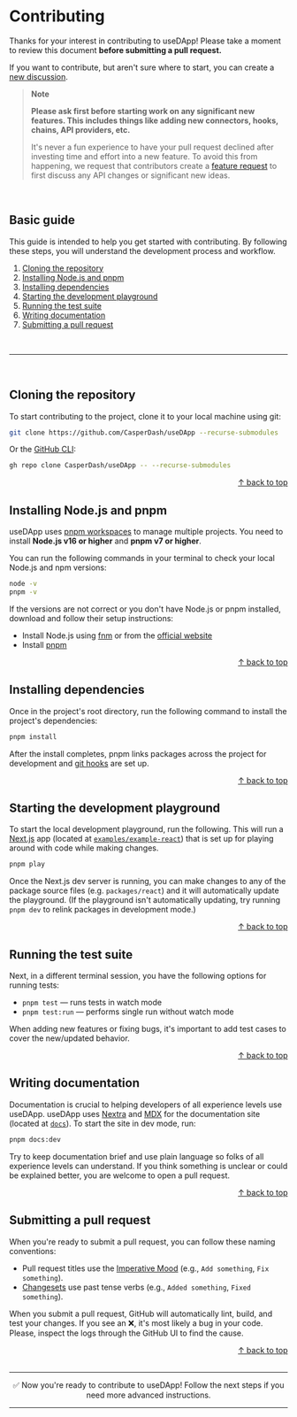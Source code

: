 # Contributing

Thanks for your interest in contributing to useDApp! Please take a moment to review this document **before submitting a pull request.**

If you want to contribute, but aren't sure where to start, you can create a [new discussion](https://github.com/CasperDash/useDApp/discussions).

> **Note**
>
> **Please ask first before starting work on any significant new features. This includes things like adding new connectors, hooks, chains, API providers, etc.**
>
> It's never a fun experience to have your pull request declined after investing time and effort into a new feature. To avoid this from happening, we request that contributors create a [feature request](https://github.com/CasperDash/useDApp/discussions/categories/ideas) to first discuss any API changes or significant new ideas.

<br>

## Basic guide

This guide is intended to help you get started with contributing. By following these steps, you will understand the development process and workflow.

1. [Cloning the repository](#cloning-the-repository)
2. [Installing Node.js and pnpm](#installing-nodejs-and-pnpm)
3. [Installing dependencies](#installing-dependencies)
4. [Starting the development playground](#starting-the-development-playground)
5. [Running the test suite](#running-the-test-suite)
6. [Writing documentation](#writing-documentation)
7. [Submitting a pull request](#submitting-a-pull-request)

<br>

---

<br>

## Cloning the repository

To start contributing to the project, clone it to your local machine using git:

```bash
git clone https://github.com/CasperDash/useDApp --recurse-submodules
```

Or the [GitHub CLI](https://cli.github.com):

```bash
gh repo clone CasperDash/useDApp -- --recurse-submodules
```

<div align="right">
  <a href="#basic-guide">&uarr; back to top</a></b>
</div>

## Installing Node.js and pnpm

useDApp uses [pnpm workspaces](https://pnpm.io/workspaces) to manage multiple projects. You need to install **Node.js v16 or higher** and **pnpm v7 or higher**.

You can run the following commands in your terminal to check your local Node.js and npm versions:

```bash
node -v
pnpm -v
```

If the versions are not correct or you don't have Node.js or pnpm installed, download and follow their setup instructions:

- Install Node.js using [fnm](https://github.com/Schniz/fnm) or from the [official website](https://nodejs.org)
- Install [pnpm](https://pnpm.io/installation)

<div align="right">
  <a href="#basic-guide">&uarr; back to top</a></b>
</div>

## Installing dependencies

Once in the project's root directory, run the following command to install the project's dependencies:

```bash
pnpm install
```

After the install completes, pnpm links packages across the project for development and [git hooks](https://github.com/toplenboren/simple-git-hooks) are set up.

<div align="right">
  <a href="#basic-guide">&uarr; back to top</a></b>
</div>

## Starting the development playground

To start the local development playground, run the following. This will run a [Next.js](https://nextjs.org) app (located at [`examples/example-react`](../examples/example-react)) that is set up for playing around with code while making changes.

```bash
pnpm play
```

Once the Next.js dev server is running, you can make changes to any of the package source files (e.g. `packages/react`) and it will automatically update the playground. (If the playground isn't automatically updating, try running `pnpm dev` to relink packages in development mode.)

<div align="right">
  <a href="#basic-guide">&uarr; back to top</a></b>
</div>

## Running the test suite

Next, in a different terminal session, you have the following options for running tests:

- `pnpm test` — runs tests in watch mode
- `pnpm test:run` — performs single run without watch mode

When adding new features or fixing bugs, it's important to add test cases to cover the new/updated behavior.

<div align="right">
  <a href="#basic-guide">&uarr; back to top</a></b>
</div>

## Writing documentation

Documentation is crucial to helping developers of all experience levels use useDApp. useDApp uses [Nextra](https://github.com/shuding/nextra) and [MDX](https://mdxjs.com) for the documentation site (located at [`docs`](../docs)). To start the site in dev mode, run:

```bash
pnpm docs:dev
```

Try to keep documentation brief and use plain language so folks of all experience levels can understand. If you think something is unclear or could be explained better, you are welcome to open a pull request.

<div align="right">
  <a href="#basic-guide">&uarr; back to top</a></b>
</div>

## Submitting a pull request

When you're ready to submit a pull request, you can follow these naming conventions:

- Pull request titles use the [Imperative Mood](https://en.wikipedia.org/wiki/Imperative_mood) (e.g., `Add something`, `Fix something`).
- [Changesets](#versioning) use past tense verbs (e.g., `Added something`, `Fixed something`).

When you submit a pull request, GitHub will automatically lint, build, and test your changes. If you see an ❌, it's most likely a bug in your code. Please, inspect the logs through the GitHub UI to find the cause.

<div align="right">
  <a href="#basic-guide">&uarr; back to top</a></b>
</div>

<br>

---

<div align="center">
  ✅ Now you're ready to contribute to useDApp! Follow the next steps if you need more advanced instructions.
</div>

---
